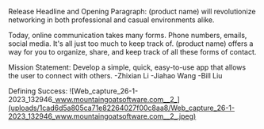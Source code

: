 Release Headline and Opening Paragraph:
(product name) will revolutionize networking in both professional and casual environments alike. 

Today, online communication takes many forms. Phone numbers, emails, social media. It's all just too much to keep track of. (product name) offers a way for you to organize, share, and keep track of all these forms of contact.

Mission Statement:
Develop a simple, quick, easy-to-use app that allows the user to connect with others.
-Zhixian Li 
-Jiahao Wang 
-Bill Liu

Defining Success:
![Web_capture_26-1-2023_132946_www.mountaingoatsoftware.com__2_](uploads/1cad6d5a805ca71e82264027f00c8aa8/Web_capture_26-1-2023_132946_www.mountaingoatsoftware.com__2_.jpeg)